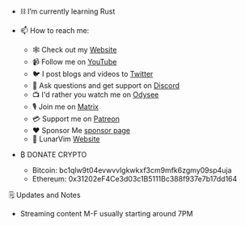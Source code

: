 - ⛓️ I’m currently learning Rust

- 📫 How to reach me:

  - 🕸️ Check out my [Website](https://www.chrisatmachine.com/)
  - 📹 Follow me on [YouTube](https://www.youtube.com/channel/UCS97tchJDq17Qms3cux8wcA)
  - 🐦 I post blogs and videos to [Twitter](https://twitter.com/chrisatmachine) 
  - 🔌 Ask questions and get support on [Discord](https://discord.gg/Xb9B4Ny)
  - 📺 I'd rather you watch me on [Odysee](https://odysee.com/@chrisatmachine:f)
  - 🎙️ Join me on [Matrix](https://matrix.to/#/+atmachine:matrix.org)
  - 💳 Support me on [Patreon](https://www.patreon.com/chrisatmachine)
  - ❤️ Sponsor Me [sponsor page](https://github.com/sponsors/ChristianChiarulli)
  - 🌙 LunarVim [Website](https://www.lunarvim.org)

- ₿ DONATE CRYPTO 
  - Bitcoin: bc1qlw9t04evwvvlgkwkxf3cm9mfk6zgmy09sp4uja
  - Ethereum: 0x31202eF4Ce3d03c1B5111Bc388f937e7b17dd164

🗒️ Updates and Notes

- Streaming content M-F usually starting around 7PM
